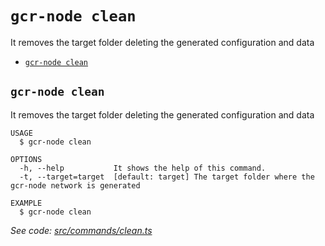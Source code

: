 `gcr-node clean`
=====================

It removes the target folder deleting the generated configuration and data

* [`gcr-node clean`](#gcr-node-clean)

## `gcr-node clean`

It removes the target folder deleting the generated configuration and data

```
USAGE
  $ gcr-node clean

OPTIONS
  -h, --help           It shows the help of this command.
  -t, --target=target  [default: target] The target folder where the gcr-node network is generated

EXAMPLE
  $ gcr-node clean
```

_See code: [src/commands/clean.ts](https://github.com/goldcoinreserve/gcr-node/blob/v1.0.4/src/commands/clean.ts)_
